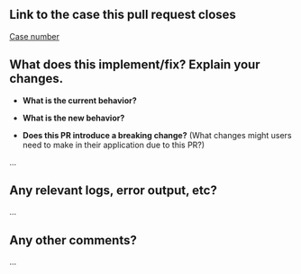 <!-- Please fill out the blanks below. -->

Link to the case this pull request closes
------------------------------------------
[Case number](https://link-to-case.here)

What does this implement/fix? Explain your changes.
---------------------------------------------------
* **What is the current behavior?**


* **What is the new behavior?**


* **Does this PR introduce a breaking change?** (What changes might users need to make in their application due to this PR?)

…

Any relevant logs, error output, etc?
-------------------------------------
…
<!-- If it’s long, please paste to https://gist.github.com/ and insert the link here. -->

Any other comments?
-------------------
…
